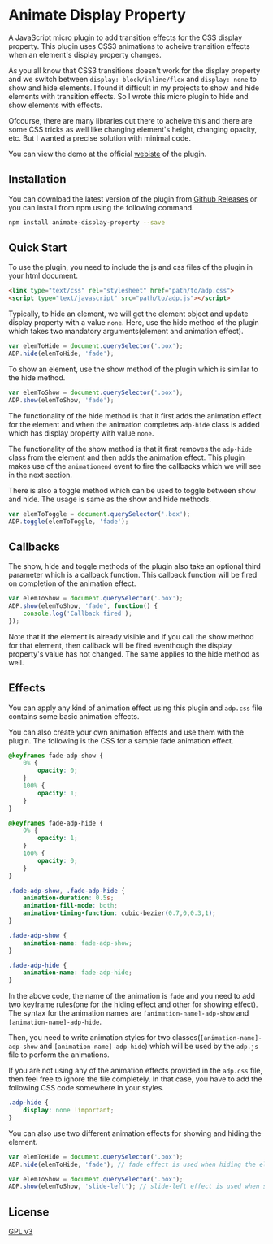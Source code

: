 # Animate Display Property
A JavaScript micro plugin to add transition effects for the CSS display property. This plugin uses CSS3 animations to acheive transition effects when an element's display property changes.

As you all know that CSS3 transitions doesn't work for the display property and we switch between `display: block/inline/flex` and `display: none` to show and hide elements. I found it difficult in my projects to show and hide elements with transition effects. So I wrote this micro plugin to hide and show elements with effects.

Ofcourse, there are many libraries out there to acheive this and there are some CSS tricks as well like changing element's height, changing opacity, etc. But I wanted a precise solution with minimal code.

You can view the demo at the official [webiste](https://bilalshareef.github.io/animate-display-property/) of the plugin.

## Installation

You can download the latest version of the plugin from [Github Releases](https://github.com/bilalshareef/animate-display-property/releases/latest) or you can install from npm using the following command.

```bash
npm install animate-display-property --save
```

## Quick Start

To use the plugin, you need to include the js and css files of the plugin in your html document.

```html
<link type="text/css" rel="stylesheet" href="path/to/adp.css">
<script type="text/javascript" src="path/to/adp.js"></script>
```

Typically, to hide an element, we will get the element object and update display property with a value `none`. Here, use the hide method of the plugin which takes two mandatory arguments(element and animation effect).

```js
var elemToHide = document.querySelector('.box');
ADP.hide(elemToHide, 'fade');
```

To show an element, use the show method of the plugin which is similar to the hide method.

```js
var elemToShow = document.querySelector('.box');
ADP.show(elemToShow, 'fade');
```

The functionality of the hide method is that it first adds the animation effect for the element and when the animation completes `adp-hide` class is added which has display property with value `none`.

The functionality of the show method is that it first removes the `adp-hide` class from the element and then adds the animation effect. This plugin makes use of the `animationend` event to fire the callbacks which we will see in the next section.

There is also a toggle method which can be used to toggle between show and hide. The usage is same as the show and hide methods.

```js
var elemToToggle = document.querySelector('.box');
ADP.toggle(elemToToggle, 'fade');
```

## Callbacks

The show, hide and toggle methods of the plugin also take an optional third parameter which is a callback function. This callback function will be fired on completion of the animation effect.

```js
var elemToShow = document.querySelector('.box');
ADP.show(elemToShow, 'fade', function() {
    console.log('Callback fired');
});
```

Note that if the element is already visible and if you call the show method for that element, then callback will be fired eventhough the display property's value has not changed. The same applies to the hide method as well.

## Effects

You can apply any kind of animation effect using this plugin and `adp.css` file contains some basic animation effects.

You can also create your own animation effects and use them with the plugin. The following is the CSS for a sample fade animation effect.

```css
@keyframes fade-adp-show {
    0% {
        opacity: 0;
    }
    100% {
        opacity: 1;
    }
}

@keyframes fade-adp-hide {
    0% {
        opacity: 1;
    }
    100% {
        opacity: 0;
    }
}

.fade-adp-show, .fade-adp-hide {
    animation-duration: 0.5s;
    animation-fill-mode: both;
    animation-timing-function: cubic-bezier(0.7,0,0.3,1);
}

.fade-adp-show {
    animation-name: fade-adp-show;
}

.fade-adp-hide {
    animation-name: fade-adp-hide;
}
```

In the above code, the name of the animation is `fade` and you need to add two keyframe rules(one for the hiding effect and other for showing effect). The syntax for the animation names are `[animation-name]-adp-show` and `[animation-name]-adp-hide`.

Then, you need to write animation styles for two classes(`[animation-name]-adp-show` and `[animation-name]-adp-hide`) which will be used by the `adp.js` file to perform the animations.

If you are not using any of the animation effects provided in the `adp.css` file, then feel free to ignore the file completely. In that case, you have to add the following CSS code somewhere in your styles.

```css
.adp-hide {
    display: none !important;
}
```

You can also use two different animation effects for showing and hiding the element.

```js
var elemToHide = document.querySelector('.box');
ADP.hide(elemToHide, 'fade'); // fade effect is used when hiding the element.
```

```js
var elemToShow = document.querySelector('.box');
ADP.show(elemToShow, 'slide-left'); // slide-left effect is used when showing up the element.
```

## License

[GPL v3](LICENSE.md)
